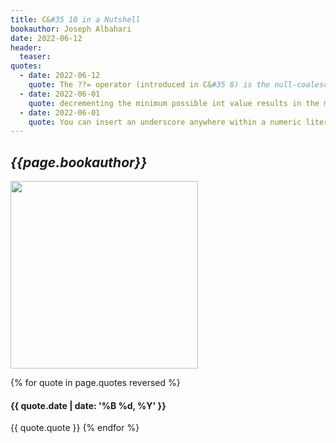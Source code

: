 ```yaml
---
title: C&#35 10 in a Nutshell
bookauthor: Joseph Albahari
date: 2022-06-12
header:
  teaser:
quotes:
  - date: 2022-06-12
    quote: The ??= operator (introduced in C&#35 8) is the null-coalescing assignment operator. It says, “If the operand to the left is null, assign the right operand to the left operand.”
  - date: 2022-06-01
    quote: decrementing the minimum possible int value results in the maximum possible int value&#58;
  - date: 2022-06-01
    quote: You can insert an underscore anywhere within a numeric literal to make it more readable&#58;
---
```


## _{{page.bookauthor}}_

<img width="300" src="{{ page.header.teaser }}"/>

{% for quote in page.quotes reversed %}

#### {{ quote.date | date: '%B %d, %Y' }}

{{ quote.quote }}
{% endfor %}
